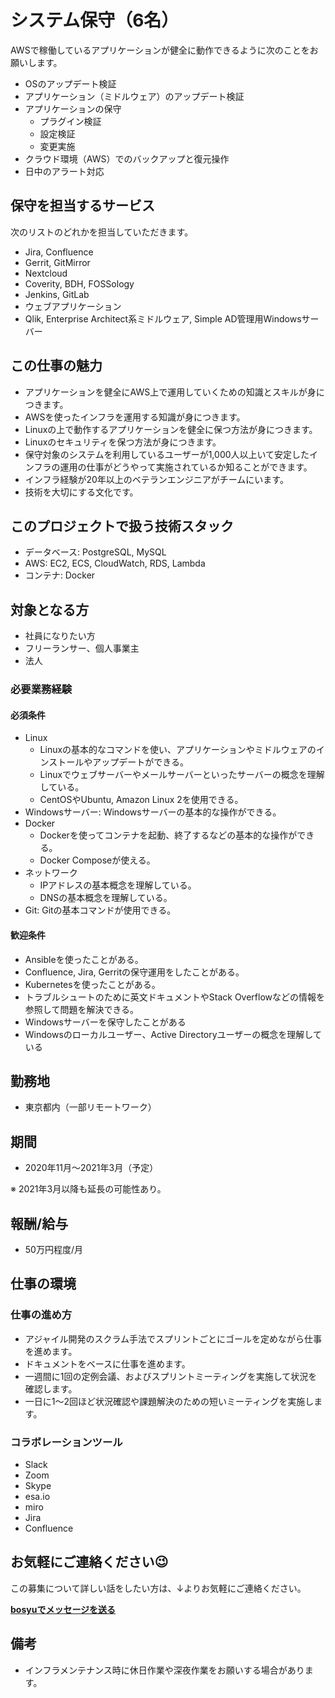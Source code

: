 # システム保守（6名）

AWSで稼働しているアプリケーションが健全に動作できるように次のことをお願いします。

- OSのアップデート検証
- アプリケーション（ミドルウェア）のアップデート検証
- アプリケーションの保守
  - プラグイン検証
  - 設定検証
  - 変更実施
- クラウド環境（AWS）でのバックアップと復元操作
- 日中のアラート対応

## 保守を担当するサービス

次のリストのどれかを担当していただきます。

- Jira, Confluence
- Gerrit, GitMirror
- Nextcloud
- Coverity, BDH, FOSSology
- Jenkins, GitLab
- ウェブアプリケーション
- Qlik, Enterprise Architect系ミドルウェア, Simple AD管理用Windowsサーバー

## この仕事の魅力

- アプリケーションを健全にAWS上で運用していくための知識とスキルが身につきます。
- AWSを使ったインフラを運用する知識が身につきます。
- Linuxの上で動作するアプリケーションを健全に保つ方法が身につきます。
- Linuxのセキュリティを保つ方法が身につきます。
- 保守対象のシステムを利用しているユーザーが1,000人以上いて安定したインフラの運用の仕事がどうやって実施されているか知ることができます。
- インフラ経験が20年以上のベテランエンジニアがチームにいます。
- 技術を大切にする文化です。

## このプロジェクトで扱う技術スタック

- データベース: PostgreSQL, MySQL
- AWS: EC2, ECS, CloudWatch, RDS, Lambda
- コンテナ: Docker

## 対象となる方

- 社員になりたい方
- フリーランサー、個人事業主
- 法人

### 必要業務経験

#### 必須条件

- Linux
  - Linuxの基本的なコマンドを使い、アプリケーションやミドルウェアのインストールやアップデートができる。
  - Linuxでウェブサーバーやメールサーバーといったサーバーの概念を理解している。
  - CentOSやUbuntu, Amazon Linux 2を使用できる。
- Windowsサーバー: Windowsサーバーの基本的な操作ができる。
- Docker
  - Dockerを使ってコンテナを起動、終了するなどの基本的な操作ができる。
  - Docker Composeが使える。
- ネットワーク
  - IPアドレスの基本概念を理解している。
  - DNSの基本概念を理解している。
- Git: Gitの基本コマンドが使用できる。

#### 歓迎条件

- Ansibleを使ったことがある。
- Confluence, Jira, Gerritの保守運用をしたことがある。
- Kubernetesを使ったことがある。
- トラブルシュートのために英文ドキュメントやStack Overflowなどの情報を参照して問題を解決できる。
- Windowsサーバーを保守したことがある
- Windowsのローカルユーザー、Active Directoryユーザーの概念を理解している

## 勤務地

- 東京都内（一部リモートワーク）

## 期間

- 2020年11月〜2021年3月（予定）

※ 2021年3月以降も延長の可能性あり。

## 報酬/給与

- 50万円程度/月

## 仕事の環境

### 仕事の進め方

- アジャイル開発のスクラム手法でスプリントごとにゴールを定めながら仕事を進めます。
- ドキュメントをベースに仕事を進めます。
- 一週間に1回の定例会議、およびスプリントミーティングを実施して状況を確認します。
- 一日に1〜2回ほど状況確認や課題解決のための短いミーティングを実施します。

### コラボレーションツール

- Slack
- Zoom
- Skype
- esa.io
- miro
- Jira
- Confluence

## お気軽にご連絡ください😉

この募集について詳しい話をしたい方は、↓よりお気軽にご連絡ください。

[**bosyuでメッセージを送る**](https://bosyu.me/b/WTf5pxgRweE)

## 備考

- インフラメンテナンス時に休日作業や深夜作業をお願いする場合があります。
